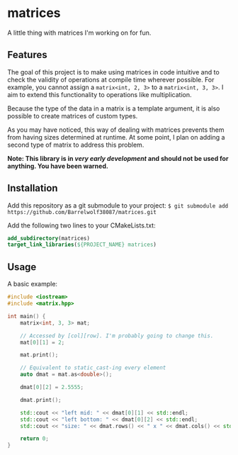 # matrices
A little thing with matrices I'm working on for fun.

## Features
The goal of this project is to make using matrices in code intuitive and to check the validity of
operations at compile time wherever possible. For example, you cannot assign a `matrix<int, 2, 3>`
to a `matrix<int, 3, 3>`. I aim to extend this functionality to operations like multiplication.

Because the type of the data in a matrix is a template argument, it is also possible to create matrices of
custom types.

As you may have noticed, this way of dealing with matrices prevents them from having sizes determined at runtime.
At some point, I plan on adding a second type of matrix to address this problem.

**Note: This library is in *very early development* and should not be used for anything. You have been warned.**

## Installation
Add this repository as a git submodule to your project:
`$ git submodule add https://github.com/Barrelwolf38087/matrices.git`

Add the following two lines to your CMakeLists.txt:
```cmake
add_subdirectory(matrices)
target_link_libraries(${PROJECT_NAME} matrices)
```

## Usage
A basic example:

```c++
#include <iostream>
#include <matrix.hpp>

int main() {
    matrix<int, 3, 3> mat;

    // Accessed by [col][row]. I'm probably going to change this.
    mat[0][1] = 2;

    mat.print();

    // Equivalent to static_cast-ing every element
    auto dmat = mat.as<double>();

    dmat[0][2] = 2.5555;

    dmat.print();

    std::cout << "left mid: " << dmat[0][1] << std::endl;
    std::cout << "left bottom: " << dmat[0][2] << std::endl;
    std::cout << "size: " << dmat.rows() << " x " << dmat.cols() << std::endl;

    return 0;
}
```
